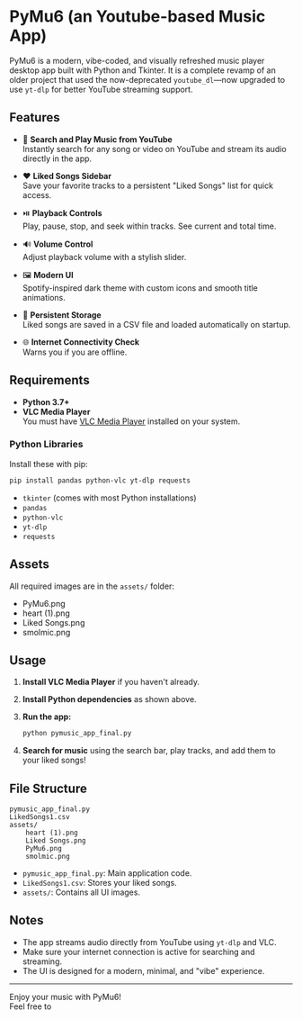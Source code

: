 # PyMu6 (an Youtube-based Music App)

PyMu6 is a modern, vibe-coded, and visually refreshed music player desktop app built with Python and Tkinter. It is a complete revamp of an older project that used the now-deprecated `youtube_dl`—now upgraded to use `yt-dlp` for better YouTube streaming support.

## Features

- 🎵 **Search and Play Music from YouTube**  
  Instantly search for any song or video on YouTube and stream its audio directly in the app.

- ❤️ **Liked Songs Sidebar**  
  Save your favorite tracks to a persistent "Liked Songs" list for quick access.

- ⏯️ **Playback Controls**  
  Play, pause, stop, and seek within tracks. See current and total time.

- 🔊 **Volume Control**  
  Adjust playback volume with a stylish slider.

- 🖼️ **Modern UI**  
  Spotify-inspired dark theme with custom icons and smooth title animations.

- 📂 **Persistent Storage**  
  Liked songs are saved in a CSV file and loaded automatically on startup.

- 🌐 **Internet Connectivity Check**  
  Warns you if you are offline.

## Requirements

- **Python 3.7+**
- **VLC Media Player**  
  You must have [VLC Media Player](https://www.videolan.org/vlc/) installed on your system.

### Python Libraries

Install these with pip:

```sh
pip install pandas python-vlc yt-dlp requests
```

- `tkinter` (comes with most Python installations)
- `pandas`
- `python-vlc`
- `yt-dlp`
- `requests`

## Assets

All required images are in the `assets/` folder:
- PyMu6.png
- heart (1).png
- Liked Songs.png
- smolmic.png

## Usage

1. **Install VLC Media Player** if you haven't already.
2. **Install Python dependencies** as shown above.
3. **Run the app:**

   ```sh
   python pymusic_app_final.py
   ```

4. **Search for music** using the search bar, play tracks, and add them to your liked songs!

## File Structure

```
pymusic_app_final.py
LikedSongs1.csv
assets/
    heart (1).png
    Liked Songs.png
    PyMu6.png
    smolmic.png
```

- `pymusic_app_final.py`: Main application code.
- `LikedSongs1.csv`: Stores your liked songs.
- `assets/`: Contains all UI images.

## Notes

- The app streams audio directly from YouTube using `yt-dlp` and VLC.
- Make sure your internet connection is active for searching and streaming.
- The UI is designed for a modern, minimal, and "vibe" experience.

---

Enjoy your music with PyMu6!  
Feel free to
